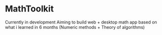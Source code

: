 # MathToolkit
Currently in development
Aiming to build web + desktop math app based on what i learned in 6 months (Numeric methods + Theory of algorithms)
